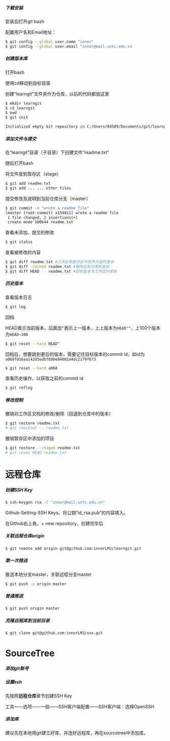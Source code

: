 ##### 下载安装

安装后打开git bash

配置用户名和Email地址：

```bash
$ git config --global user.name "innor"
$ git config --global user.email "innor@mail.ustc.edu.cn
```

##### 创建版本库

打开bash

使用cd移动到目标目录

创建“learngit”文件夹作为仓库，以后的代码都放这里

```bash
$ mkdir learngit
$ cd learngit
$ pwd
$ git init

Initialized empty Git repository in C:/Users/64589/Documents/git/learngit/.git/
```

##### 添加文件与提交

在“learngit”目录（子目录）下创建文件“readme.txt”

随后打开bash

将文件放到暂存区（stage）

```bash
$ git add readme.txt
$ git add ... ... other files
```

提交修改及说明到当前仓库分支（master）

```bash
$ git commit -m "wrote a readme file"
[master (root-commit) a154811] wrote a readme file
 1 file changed, 2 insertions(+)
 create mode 100644 readme.txt
```

查看未添加、提交的修改

```bash
$ git status
```

查看被修改的内容

```bash
$ git diff readme.txt #工作区和暂存区中文件内容的差异
$ git diff -cached readme.txt #暂存区和仓库的差异
$ git diff HEAD -- readme.txt #目标版本与工作区的差异
```

##### 历史版本

查看版本日志

```bash
$ git log
```

回档

HEAD表示当前版本，后面加`^`表示上一版本，上上版本为`HEAD^^`，上100个版本为`HEAD~100`

```bash
$ git reset --hard HEAD^
```

回档后，想要跳到更后的版本，需要记住目标版本的commit id，如id为`a068f016aa142d5edbf880e04802a4dc2179f673`

```bash
$ git reset --hard a068
```

查看历史操作，以获取之前的commit id

```bash
$ git reflog
```

##### 修改控制

撤销对工作区文档的修改/删除（回退到仓库中的版本）

```bash
$ git restore readme.txt
# git checkout -- readme.txt
```

撤销暂存区中添加的项目

```bash
$ git restore --staged readme.txt
# git reset HEAD readme.txt
```

# 远程仓库

##### 创建SSH Key

```bash
$ ssh-keygen rsa -C "innor@mail.ustc.edu.cn"
```

Github-Setting-SSH Keys，将公钥“id_rsa.pub”的内容填入。

在Github右上角，+ new repository，创建完毕后

##### 关联远程仓库origin

```bash
$ git remote add origin git@github.com:innorLMJ/learngit.git
```

##### 第一次推送

推送本地分支master，关联远程分支master

```bash
$ git push -u origin master
```

##### 普通推送

```bash
$ git push origin master
```

##### 克隆远程库到当前目录

```bash
$ git clone git@github.com:innorLMJ/xxx.git
```

# SourceTree

##### 添加git账号

##### 设置ssh

先按照**远程仓库**章节创建SSH Key

工具——选项——一般——SSH客户端配置——SSH客户端：选择OpenSSH

##### 添加库

建议先在本地用git建立好库，并连好远程库，再在sourcetree中添加库。